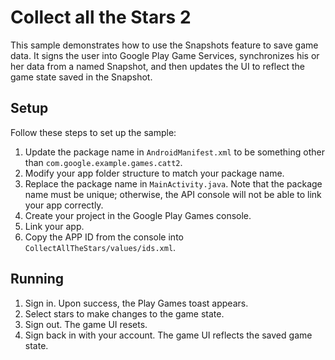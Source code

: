# Collect all the Stars 2 #
This sample demonstrates how to use the Snapshots feature to save game data.
It signs the user into Google Play Game Services, synchronizes his or her data from a named Snapshot,
and then updates the UI to reflect the game state saved in the Snapshot.

## Setup ##
Follow these steps to set up the sample:<br>
1. Update the package name in `AndroidManifest.xml` to be something other
   than `com.google.example.games.catt2`.<br>
2. Modify your app folder structure to match your package name.<br>
3. Replace the package name in `MainActivity.java`. Note that the package name must be unique; otherwise, the API console
   will not be able to link your app correctly.<br>
4. Create your project in the Google Play Games console.<br>
5. Link your app.<br>
6. Copy the APP ID from the console into `CollectAllTheStars/values/ids.xml`.<br>

## Running ##
1. Sign in. Upon success, the Play Games toast appears.
2. Select stars to make changes to the game state.
3. Sign out. The game UI resets.
4. Sign back in with your account. The game UI reflects the saved game state.
